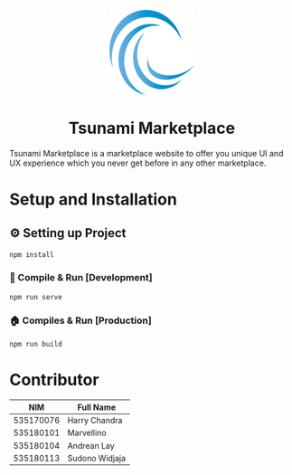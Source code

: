 <p align="center">
  <img src="src/assets/tsunami_logo.png"
    width="150"
    height="150"
  />
</p>
<h1 align="center"> Tsunami Marketplace </h1>
<p1> Tsunami Marketplace is a marketplace website to offer you unique UI and UX experience which you never get before in any other marketplace.</p1>

# Setup and Installation

## ⚙️ Setting up Project
```
npm install
```

### 🏢 Compile & Run [Development]
```
npm run serve
```

### 🏠 Compiles & Run [Production]
```
npm run build
```

# Contributor
| NIM       | Full Name     |
| --------- |---------------|
| 535170076 | Harry Chandra |
| 535180101 | Marvellino    |
| 535180104 | Andrean Lay   |
| 535180113 | Sudono Widjaja|
